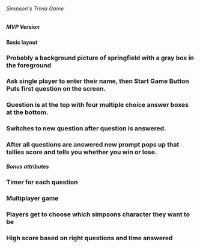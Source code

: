 ###### Simpson's Trivia Game

##### MVP Version

#### Basic layout

### Probably a background picture of springfield with a gray box in the foreground

### Ask single player to enter their name, then Start Game Button Puts first question on the screen.

### Question is at the top with four multiple choice answer boxes at the bottom.

### Switches to new question after question is answered.

### After all questions are answered new prompt pops up that tallies score and tells you whether you win or lose.

##### Bonus attributes

### Timer for each question

### Multiplayer game

### Players get to choose which simpsons character they want to be

### High score based on right questions and time answered

